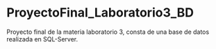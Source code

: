 # ProyectoFinal_Laboratorio3_BD
Proyecto final de la materia laboratorio 3, consta de una base de datos realizada en SQL-Server.
